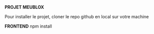**PROJET MEUBLOX**

Pour installer le projet, cloner le repo github en local sur votre machine

**FRONTEND**
npm install

